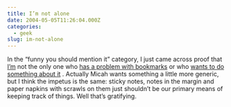 ```yaml
---
title: I’m not alone
date: 2004-05-05T11:26:04.000Z
categories:
  - geek
slug: im-not-alone
---
```

In the “funny you should mention it” category, I just came across proof that [I’m][1]  not the only one who [has a problem with bookmarks][2]  or who [wants to do something about it][3] . Actually Micah wants something a little more generic, but I think the impetus is the same: sticky notes, notes in the margin and paper napkins with scrawls on them just shouldn’t be our primary means of keeping track of things. Well that’s gratifying.



 [1]: http://www.yergler.net/averages/archives/2004/04/30/in_search_of_better_bookmarks
 [2]: http://www.oreillynet.com/pub/wlg/2210
 [3]: http://oreillynet.com/pub/wlg/4780
